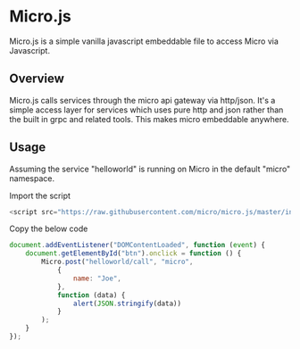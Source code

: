 # Micro.js

Micro.js is a simple vanilla javascript embeddable file to access Micro via Javascript.

## Overview

Micro.js calls services through the micro api gateway via http/json. It's a simple access layer for services 
which uses pure http and json rather than the built in grpc and related tools. This makes micro 
embeddable anywhere.

## Usage

Assuming the service "helloworld" is running on Micro in the default "micro" namespace.

Import the script

```js
<script src="https://raw.githubusercontent.com/micro/micro.js/master/index.js" /><script>
```

Copy the below code

```js
document.addEventListener("DOMContentLoaded", function (event) {
    document.getElementById("btn").onclick = function () {
        Micro.post("helloworld/call", "micro",
            {
                name: "Joe",
            },
            function (data) {
                alert(JSON.stringify(data))
            }
        );
    }
});
```
